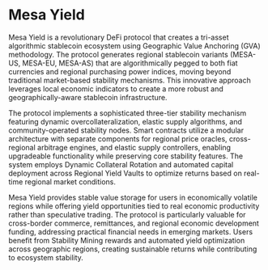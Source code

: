 # Mesa Yield

Mesa Yield is a revolutionary DeFi protocol that creates a tri-asset algorithmic stablecoin ecosystem using Geographic Value Anchoring (GVA) methodology. The protocol generates regional stablecoin variants (MESA-US, MESA-EU, MESA-AS) that are algorithmically pegged to both fiat currencies and regional purchasing power indices, moving beyond traditional market-based stability mechanisms. This innovative approach leverages local economic indicators to create a more robust and geographically-aware stablecoin infrastructure.

The protocol implements a sophisticated three-tier stability mechanism featuring dynamic overcollateralization, elastic supply algorithms, and community-operated stability nodes. Smart contracts utilize a modular architecture with separate components for regional price oracles, cross-regional arbitrage engines, and elastic supply controllers, enabling upgradeable functionality while preserving core stability features. The system employs Dynamic Collateral Rotation and automated capital deployment across Regional Yield Vaults to optimize returns based on real-time regional market conditions.

Mesa Yield provides stable value storage for users in economically volatile regions while offering yield opportunities tied to real economic productivity rather than speculative trading. The protocol is particularly valuable for cross-border commerce, remittances, and regional economic development funding, addressing practical financial needs in emerging markets. Users benefit from Stability Mining rewards and automated yield optimization across geographic regions, creating sustainable returns while contributing to ecosystem stability.